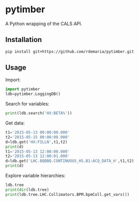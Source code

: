 # pytimber

A Python wrapping of the CALS API.

## Installation

```sh
pip install git+https://github.com/rdemaria/pytimber.git
```

## Usage

Import:

```python
import pytimber
ldb=pytimber.LoggingDB()
```

Search for variables:

```python
print(ldb.search('HX:BETA%'))
```

Get data:

```python
t1='2015-05-13 00:00:00.000'
t2='2015-05-15 00:00:00.000'
d=ldb.get('HX:FILLN',t1,t2)
print(d)
t1='2015-05-13 12:00:00.000'
t2='2015-05-13 12:00:01.000'
d=ldb.get('LHC.BQBBQ.CONTINUOUS_HS.B1:ACQ_DATA_H',t1,t2)
print(d)
```

Explore variable hierarchies:

```python
ldb.tree
print(dir(ldb.tree)
print(ldb.tree.LHC.Collimators.BPM.bpmColl.get_vars())
```

